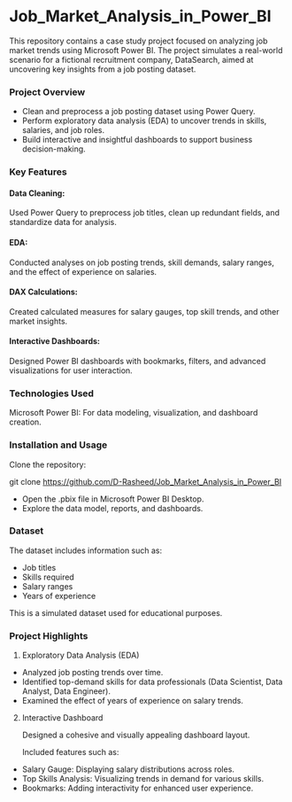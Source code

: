 # Job_Market_Analysis_in_Power_BI

This repository contains a case study project focused on analyzing job market trends using Microsoft Power BI. The project simulates a real-world scenario for a fictional recruitment company, DataSearch, aimed at uncovering key insights from a job posting dataset.

### Project Overview

- Clean and preprocess a job posting dataset using Power Query.
- Perform exploratory data analysis (EDA) to uncover trends in skills, salaries, and job roles.
- Build interactive and insightful dashboards to support business decision-making.

### Key Features

#### Data Cleaning: 
Used Power Query to preprocess job titles, clean up redundant fields, and standardize data for analysis.

#### EDA: 
Conducted analyses on job posting trends, skill demands, salary ranges, and the effect of experience on salaries.

#### DAX Calculations:
 Created calculated measures for salary gauges, top skill trends, and other market insights.

#### Interactive Dashboards: 
Designed Power BI dashboards with bookmarks, filters, and advanced visualizations for user interaction.

### Technologies Used

Microsoft Power BI: For data modeling, visualization, and dashboard creation.


### Installation and Usage

Clone the repository:

git clone https://github.com/D-Rasheed/Job_Market_Analysis_in_Power_BI

- Open the .pbix file in Microsoft Power BI Desktop.
- Explore the data model, reports, and dashboards.

### Dataset

The dataset includes information such as:

- Job titles
- Skills required
- Salary ranges
- Years of experience

This is a simulated dataset used for educational purposes.

### Project Highlights

1. Exploratory Data Analysis (EDA)

- Analyzed job posting trends over time.
- Identified top-demand skills for data professionals (Data Scientist, Data Analyst, Data Engineer).
- Examined the effect of years of experience on salary trends.

2. Interactive Dashboard

    Designed a cohesive and visually appealing dashboard layout.

    Included features such as:

- Salary Gauge: Displaying salary distributions across roles.
- Top Skills Analysis: Visualizing trends in demand for various skills.
- Bookmarks: Adding interactivity for enhanced user experience.